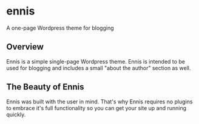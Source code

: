 # ennis
A one-page Wordpress theme for blogging
## Overview
Ennis is a simple single-page Wordpress theme. Ennis is intended to be used for blogging and includes a small "about the author"  section as well.

## The Beauty of Ennis
Ennis was built with the user in mind. That's why Ennis requires no plugins to embrace it's full functionality so you can get your site up and running quickly.
